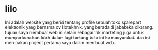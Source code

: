 # lilo
Ini adalah website yang berisi tentang profile sebuah toko sparepart elektronik yang bernama cv lilotekhnik. yang berada di jababeka cikarang.
tujuan saya membuat web ini selain sebagai trik marketing juga untuk memperkenalkan lebih dalam lagi tentang toko ini ke masyarakat. 
dan ini merupakan project pertama saya dalam membuat web..

